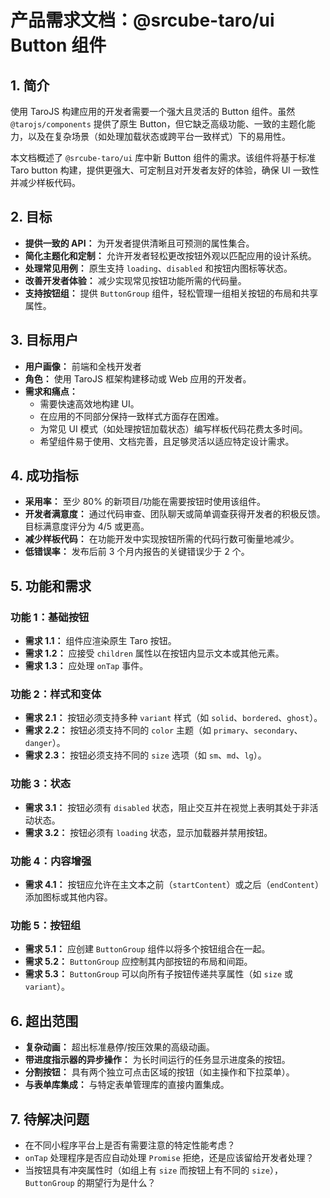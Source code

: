 # 产品需求文档：@srcube-taro/ui Button 组件

## 1. 简介

使用 TaroJS 构建应用的开发者需要一个强大且灵活的 Button 组件。虽然 `@tarojs/components` 提供了原生 Button，但它缺乏高级功能、一致的主题化能力，以及在复杂场景（如处理加载状态或跨平台一致样式）下的易用性。

本文档概述了 `@srcube-taro/ui` 库中新 Button 组件的需求。该组件将基于标准 Taro button 构建，提供更强大、可定制且对开发者友好的体验，确保 UI 一致性并减少样板代码。

## 2. 目标

*   **提供一致的 API：** 为开发者提供清晰且可预测的属性集合。
*   **简化主题化和定制：** 允许开发者轻松更改按钮外观以匹配应用的设计系统。
*   **处理常见用例：** 原生支持 `loading`、`disabled` 和按钮内图标等状态。
*   **改善开发者体验：** 减少实现常见按钮功能所需的代码量。
*   **支持按钮组：** 提供 `ButtonGroup` 组件，轻松管理一组相关按钮的布局和共享属性。

## 3. 目标用户

*   **用户画像：** 前端和全栈开发者
*   **角色：** 使用 TaroJS 框架构建移动或 Web 应用的开发者。
*   **需求和痛点：**
    *   需要快速高效地构建 UI。
    *   在应用的不同部分保持一致样式方面存在困难。
    *   为常见 UI 模式（如处理按钮加载状态）编写样板代码花费太多时间。
    *   希望组件易于使用、文档完善，且足够灵活以适应特定设计需求。

## 4. 成功指标

*   **采用率：** 至少 80% 的新项目/功能在需要按钮时使用该组件。
*   **开发者满意度：** 通过代码审查、团队聊天或简单调查获得开发者的积极反馈。目标满意度评分为 4/5 或更高。
*   **减少样板代码：** 在功能开发中实现按钮所需的代码行数可衡量地减少。
*   **低错误率：** 发布后前 3 个月内报告的关键错误少于 2 个。

## 5. 功能和需求

### 功能 1：基础按钮
*   **需求 1.1：** 组件应渲染原生 Taro 按钮。
*   **需求 1.2：** 应接受 `children` 属性以在按钮内显示文本或其他元素。
*   **需求 1.3：** 应处理 `onTap` 事件。

### 功能 2：样式和变体
*   **需求 2.1：** 按钮必须支持多种 `variant` 样式（如 `solid`、`bordered`、`ghost`）。
*   **需求 2.2：** 按钮必须支持不同的 `color` 主题（如 `primary`、`secondary`、`danger`）。
*   **需求 2.3：** 按钮必须支持不同的 `size` 选项（如 `sm`、`md`、`lg`）。

### 功能 3：状态
*   **需求 3.1：** 按钮必须有 `disabled` 状态，阻止交互并在视觉上表明其处于非活动状态。
*   **需求 3.2：** 按钮必须有 `loading` 状态，显示加载器并禁用按钮。

### 功能 4：内容增强
*   **需求 4.1：** 按钮应允许在主文本之前（`startContent`）或之后（`endContent`）添加图标或其他内容。

### 功能 5：按钮组
*   **需求 5.1：** 应创建 `ButtonGroup` 组件以将多个按钮组合在一起。
*   **需求 5.2：** `ButtonGroup` 应控制其内部按钮的布局和间距。
*   **需求 5.3：** `ButtonGroup` 可以向所有子按钮传递共享属性（如 `size` 或 `variant`）。

## 6. 超出范围

*   **复杂动画：** 超出标准悬停/按压效果的高级动画。
*   **带进度指示器的异步操作：** 为长时间运行的任务显示进度条的按钮。
*   **分割按钮：** 具有两个独立可点击区域的按钮（如主操作和下拉菜单）。
*   **与表单库集成：** 与特定表单管理库的直接内置集成。

## 7. 待解决问题

*   在不同小程序平台上是否有需要注意的特定性能考虑？
*   `onTap` 处理程序是否应自动处理 `Promise` 拒绝，还是应该留给开发者处理？
*   当按钮具有冲突属性时（如组上有 `size` 而按钮上有不同的 `size`），`ButtonGroup` 的期望行为是什么？

